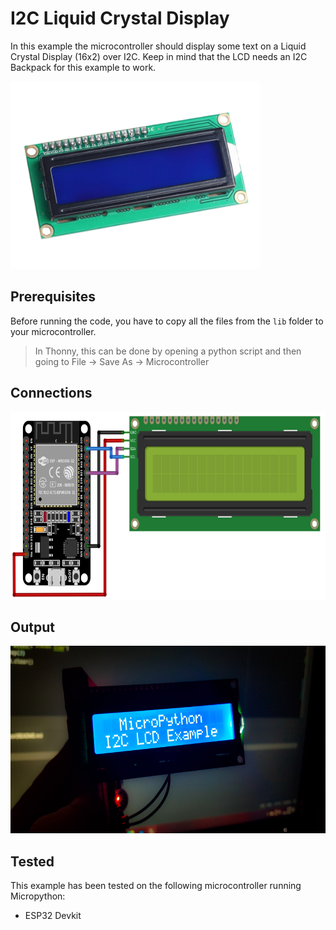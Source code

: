 # I2C Liquid Crystal Display

In this example the microcontroller should display some text on a Liquid Crystal Display (16x2) over I2C. Keep in mind that the LCD needs an I2C Backpack for this example to work.

<img alt="component" src="https://github.com/StevenSlaa/Micropython-examples/blob/7983ad38af327f70dbb2f8daf5f691a32e17937b/I2C%20Liquid%20Crystal%20Display/res/component.png" height="300px">

## Prerequisites
Before running the code, you have to copy all the files from the `lib` folder to your microcontroller.
> In Thonny, this can be done by opening a python script and then going to File -> Save As -> Microcontroller

## Connections

<img alt="output" src="https://github.com/StevenSlaa/Micropython-examples/blob/3548e739fd7f46f988f4fe8fe86e8b875a6e1791/I2C%20Liquid%20Crystal%20Display/res/circuit.png" height="300px">


## Output
<img alt="output" src="https://github.com/StevenSlaa/Micropython-examples/blob/1c1e7031981718a746f92ffb90fc53b857962e73/I2C%20Liquid%20Crystal%20Display/res/output.jpg" height="300px">

## Tested
This example has been tested on the following microcontroller running Micropython:
- ESP32 Devkit
